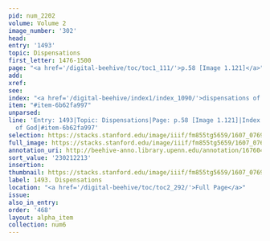 ```yaml
---
pid: num_2202
volume: Volume 2
image_number: '302'
head:
entry: '1493'
topic: Dispensations
first_letter: 1476-1500
page: "<a href='/digital-beehive/toc/toc1_111/'>p.58 [Image 1.121]</a>"
add:
xref:
see:
index: "<a href='/digital-beehive/index1/index_1090/'>dispensations of God</a>"
item: "#item-6b62fa997"
unparsed:
line: 'Entry: 1493|Topic: Dispensations|Page: p.58 [Image 1.121]|Index: dispensations
  of God|#item-6b62fa997'
selection: https://stacks.stanford.edu/image/iiif/fm855tg5659/1607_0769/931,2213,2056,270/full/0/default.jpg
full_image: https://stacks.stanford.edu/image/iiif/fm855tg5659/1607_0769/full/full/0/default.jpg
annotation_uri: http://beehive-anno.library.upenn.edu/annotation/1676044505638
sort_value: '230212213'
insertion:
thumbnail: https://stacks.stanford.edu/image/iiif/fm855tg5659/1607_0769/931,2213,600,180/250,/0/default.jpg
label: 1493. Dispensations
location: "<a href='/digital-beehive/toc/toc2_292/'>Full Page</a>"
issue:
also_in_entry:
order: '468'
layout: alpha_item
collection: num6
---
```

